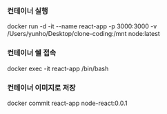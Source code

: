 ### 컨테이너 실행
docker run -d -it --name react-app -p 3000:3000 -v /Users/yunho/Desktop/clone-coding:/mnt node:latest 

### 컨테이너 쉘 접속
docker exec -it react-app /bin/bash

### 컨테이너 이미지로 저장
docker commit react-app node-react:0.0.1